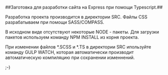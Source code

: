 ##Заготовка для разработки сайта на Express  при помощи Typescript.##

Разработка проекта производится в директории SRC. Файлы CSS разрабатываем при помощи SASS/COMPASS.

В исходном виде отсутствуют некоторые NODE - пакеты. Для загрузки пакетов используем команду NPM INSTALL из корня проекта.

При изменении файлов *.SCSS и *.TS в директории SRC ипользуйте команду GULP WATCH, которая автоматически производит автоматическую компиляцию при сохранении изменнений.

;-)​

